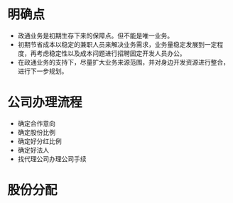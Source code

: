 # 明确点
* 政通业务是初期生存下来的保障点。但不能是唯一业务。
* 初期节省成本以稳定的兼职人员来解决业务需求，业务量稳定发展到一定程度，再考虑稳定性以及成本问题进行招聘固定开发人员办公。
* 在政通业务的支持下，尽量扩大业务来源范围，并对身边开发资源进行整合，进行下一步规划。

# 公司办理流程
* 确定合作意向
* 确定股份比例
* 确定好分红比例
* 确定好法人
* 找代理公司办理公司手续


# 股份分配




